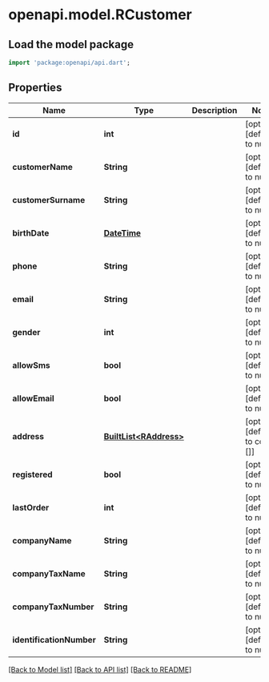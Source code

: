 # openapi.model.RCustomer

## Load the model package
```dart
import 'package:openapi/api.dart';
```

## Properties
Name | Type | Description | Notes
------------ | ------------- | ------------- | -------------
**id** | **int** |  | [optional] [default to null]
**customerName** | **String** |  | [optional] [default to null]
**customerSurname** | **String** |  | [optional] [default to null]
**birthDate** | [**DateTime**](DateTime.md) |  | [optional] [default to null]
**phone** | **String** |  | [optional] [default to null]
**email** | **String** |  | [optional] [default to null]
**gender** | **int** |  | [optional] [default to null]
**allowSms** | **bool** |  | [optional] [default to null]
**allowEmail** | **bool** |  | [optional] [default to null]
**address** | [**BuiltList&lt;RAddress&gt;**](RAddress.md) |  | [optional] [default to const []]
**registered** | **bool** |  | [optional] [default to null]
**lastOrder** | **int** |  | [optional] [default to null]
**companyName** | **String** |  | [optional] [default to null]
**companyTaxName** | **String** |  | [optional] [default to null]
**companyTaxNumber** | **String** |  | [optional] [default to null]
**identificationNumber** | **String** |  | [optional] [default to null]

[[Back to Model list]](../README.md#documentation-for-models) [[Back to API list]](../README.md#documentation-for-api-endpoints) [[Back to README]](../README.md)


